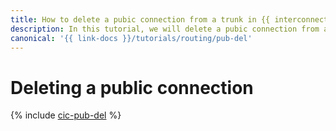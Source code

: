 ```yaml
---
title: How to delete a pubic connection from a trunk in {{ interconnect-full-name }}
description: In this tutorial, we will delete a pubic connection from a trunk.
canonical: '{{ link-docs }}/tutorials/routing/pub-del'
---
```


# Deleting a public connection

{% include [cic-pub-del](../../_tutorials/routing/pub-del.md) %}

